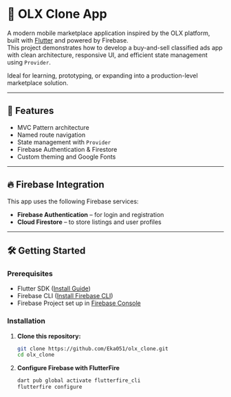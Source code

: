 # 📱 OLX Clone App

A modern mobile marketplace application inspired by the OLX platform, built with [Flutter](https://flutter.dev) and powered by Firebase.  
This project demonstrates how to develop a buy-and-sell classified ads app with clean architecture, responsive UI, and efficient state management using `Provider`.

Ideal for learning, prototyping, or expanding into a production-level marketplace solution.

---

## 🚀 Features

- MVC Pattern architecture
- Named route navigation
- State management with `Provider`
- Firebase Authentication & Firestore
- Custom theming and Google Fonts

---

## 🔥 Firebase Integration

This app uses the following Firebase services:

- **Firebase Authentication** – for login and registration
- **Cloud Firestore** – to store listings and user profiles

---

## 🛠️ Getting Started

### Prerequisites

- Flutter SDK ([Install Guide](https://docs.flutter.dev/get-started/install))
- Firebase CLI ([Install Firebase CLI](https://firebase.google.com/docs/cli))
- Firebase Project set up in [Firebase Console](https://console.firebase.google.com/)

### Installation

1. **Clone this repository:**
   ```bash
   git clone https://github.com/Eka051/olx_clone.git
   cd olx_clone
   
2. **Configure Firebase with FlutterFire**
   ```bash
   dart pub global activate flutterfire_cli
   flutterfire configure
